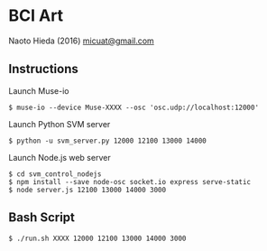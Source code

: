 BCI Art
========

Naoto Hieda (2016) micuat@gmail.com

Instructions
--------

Launch Muse-io

    $ muse-io --device Muse-XXXX --osc 'osc.udp://localhost:12000'

Launch Python SVM server

    $ python -u svm_server.py 12000 12100 13000 14000

Launch Node.js web server

    $ cd svm_control_nodejs
    $ npm install --save node-osc socket.io express serve-static
    $ node server.js 12100 13000 14000 3000


Bash Script
--------

    $ ./run.sh XXXX 12000 12100 13000 14000 3000

